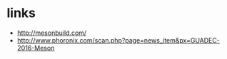 # links

* http://mesonbuild.com/
* http://www.phoronix.com/scan.php?page=news_item&px=GUADEC-2016-Meson
